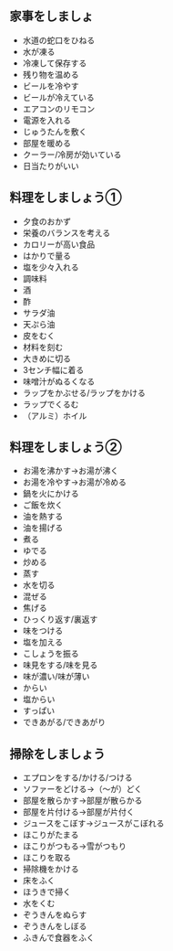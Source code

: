 ## 家事をしましょ
- 水道の蛇口をひねる
- 水が凍る
- 冷凍して保存する
- 残り物を温める
- ビールを冷やす
- ビールが冷えている
- エアコンのリモコン
- 電源を入れる
- じゅうたんを敷く
- 部屋を暖める
- クーラー/冷房が効いている
- 日当たりがいい
## 料理をしましょう①
- 夕食のおかず
- 栄養のバランスを考える
- カロリーが高い食品
- はかりで量る
- 塩を少々入れる
- 調味料
- 酒
- 酢
- サラダ油
- 天ぷら油
- 皮をむく
- 材料を刻む
- 大きめに切る
- 3センチ幅に着る
- 味噌汁がぬるくなる
- ラップをかぶせる/ラップをかける
- ラップでくるむ
- （アルミ）ホイル
## 料理をしましょう②
- お湯を沸かす→お湯が沸く
- お湯を冷やす→お湯が冷める
- 鍋を火にかける
- ご飯を炊く
- 油を熱する
- 油を揚げる
- 煮る
- ゆでる
- 炒める
- 蒸す
- 水を切る
- 混ぜる
- 焦げる
- ひっくり返す/裏返す
- 味をつける
- 塩を加える
- こしょうを振る
- 味見をする/味を見る
- 味が濃い/味が薄い
- からい
- 塩からい
- すっぱい
- できあがる/できあがり
## 掃除をしましょう
- エプロンをする/かける/つける
- ソファーをどける→（～が）どく
- 部屋を散らかす→部屋が散らかる
- 部屋を片付ける→部屋が片付く
- ジュースをこぼす→ジュースがこぼれる
- ほこりがたまる
- ほこりがつもる→雪がつもり
- ほこりを取る
- 掃除機をかける
- 床をふく
- ほうきで掃く
- 水をくむ
- ぞうきんをぬらす
- ぞうきんをしぼる
- ふきんで食器をふく